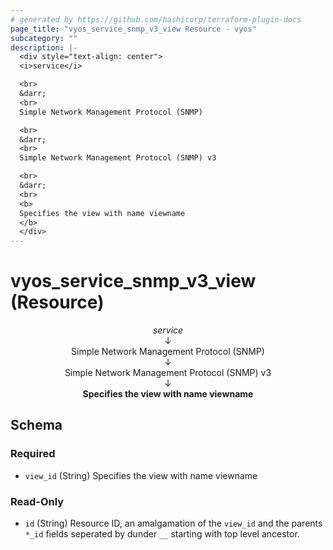 ```yaml
---
# generated by https://github.com/hashicorp/terraform-plugin-docs
page_title: "vyos_service_snmp_v3_view Resource - vyos"
subcategory: ""
description: |-
  <div style="text-align: center">
  <i>service</i>

  <br>
  &darr;
  <br>
  Simple Network Management Protocol (SNMP)

  <br>
  &darr;
  <br>
  Simple Network Management Protocol (SNMP) v3

  <br>
  &darr;
  <br>
  <b>
  Specifies the view with name viewname
  </b>
  </div>
---
```


# vyos_service_snmp_v3_view (Resource)

<div style="text-align: center">
<i>service</i>

<br>
&darr;
<br>
Simple Network Management Protocol (SNMP)

<br>
&darr;
<br>
Simple Network Management Protocol (SNMP) v3

<br>
&darr;
<br>
<b>
Specifies the view with name viewname
</b>
</div>



<!-- schema generated by tfplugindocs -->
## Schema

### Required

- `view_id` (String) Specifies the view with name viewname

### Read-Only

- `id` (String) Resource ID, an amalgamation of the `view_id` and the parents `*_id` fields seperated by dunder `__` starting with top level ancestor.
